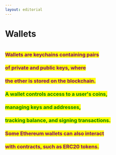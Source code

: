 ```yaml
---
layout: editorial
---
```


# Wallets

<figure><img src="../../../../../../../../.gitbook/assets/pexels-btgl-♡-6558379.jpg" alt=""><figcaption></figcaption></figure>

### <mark style="color:purple;">Wallets are keychains containing pairs</mark>&#x20;

### <mark style="color:purple;">of private and public keys, where</mark>

### <mark style="color:purple;">the ether is stored on the blockchain.</mark>



### <mark style="color:green;">A wallet controls access to a user's coins,</mark>&#x20;

### <mark style="color:green;">managing keys and addresses,</mark>&#x20;

### <mark style="color:green;">tracking balance, and signing transactions.</mark>&#x20;



### <mark style="color:purple;">Some Ethereum wallets can also interact</mark>&#x20;

### <mark style="color:purple;">with contracts, such as ERC20 tokens.</mark>
